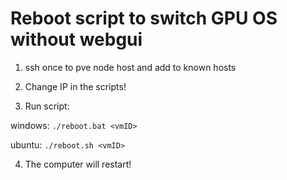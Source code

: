 # Reboot script to switch GPU OS without webgui


1. ssh once to pve node host and add to known hosts

2. Change IP in the scripts!

3. Run script:

windows: `./reboot.bat <vmID>`

ubuntu: `./reboot.sh <vmID>`

4. The computer will restart!